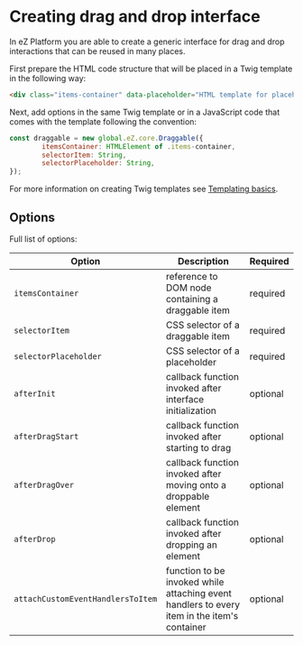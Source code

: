 # Creating drag and drop interface

In eZ Platform you are able to create a generic interface for drag and drop interactions that can be reused in many places.

First prepare the HTML code structure that will be placed in a Twig template in the following way:

```html
<div class="items-container" data-placeholder="HTML template for placeholder"></div>
```

Next, add options in the same Twig template or in a JavaScript code that comes with the template following the convention:

```javascript
const draggable = new global.eZ.core.Draggable({
        itemsContainer: HTMLElement of .items-container,
        selectorItem: String,
        selectorPlaceholder: String,
});
```

For more information on creating Twig templates see [Templating basics](../guide/templates.md).

## Options

Full list of options:

|Option|Description|Required|
|------|-----------|--------|
|`itemsContainer`|reference to DOM node containing a draggable item|required|
|`selectorItem`|CSS selector of a draggable item|required|
|`selectorPlaceholder`|CSS selector of a placeholder|required|
|`afterInit`|callback function invoked after interface initialization|optional|
|`afterDragStart`|callback function invoked after starting to drag|optional|
|`afterDragOver`|callback function invoked after moving onto a droppable element|optional|
|`afterDrop`|callback function invoked after dropping an element|optional|
|`attachCustomEventHandlersToItem`|function to be invoked while attaching event handlers to every item in the item's container|optional|